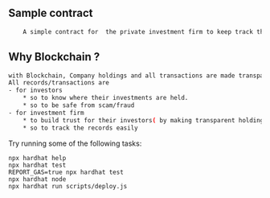 ## Sample contract 
```bash
    A simple contract for  the private investment firm to keep track the records of its investmennts.
```
## Why Blockchain ? 
```bash 
with Blockchain, Company holdings and all transactions are made transparent and immutable .
All records/transactions are   
- for investors 
    * so to know where their investments are held. 
    * so to be safe from scam/fraud 
- for investment firm 
    * to build trust for their investors( by making transparent holdings)
    * so to track the records easily 
```


Try running some of the following tasks:
```shell
npx hardhat help
npx hardhat test
REPORT_GAS=true npx hardhat test
npx hardhat node
npx hardhat run scripts/deploy.js
```

